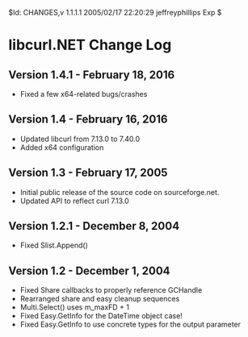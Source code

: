 $Id: CHANGES,v 1.1.1.1 2005/02/17 22:20:29 jeffreyphillips Exp $

# libcurl.NET Change Log

## Version 1.4.1 - February 18, 2016
- Fixed a few x64-related bugs/crashes

## Version 1.4 - February 16, 2016
- Updated libcurl from 7.13.0 to 7.40.0
- Added x64 configuration

## Version 1.3 - February 17, 2005
- Initial public release of the source code on sourceforge.net. 
- Updated API to reflect curl 7.13.0

## Version 1.2.1 - December 8, 2004
- Fixed Slist.Append()

## Version 1.2 - December 1, 2004
- Fixed Share callbacks to properly reference GCHandle
- Rearranged share and easy cleanup sequences
- Multi.Select() uses m_maxFD + 1
- Fixed Easy.GetInfo for the DateTime object case!
- Fixed Easy.GetInfo to use concrete types for the output parameter
